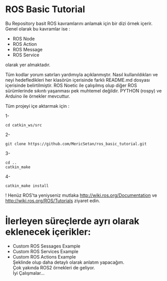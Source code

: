 # ROS Basic Tutorial

   Bu Repository basit ROS kavramlarını anlamak için bir dizi örnek içerir. Genel olarak bu kavramlar ise :

  * ROS Node
  * ROS Action
  * ROS Message
  * ROS Service
  
  olarak yer almaktadır.
 
 
  Tüm kodlar yorum satırları yardımıyla açıklanmıştır. Nasıl kullanıldıkları ve neyi hedefledikleri her klasörün içerisinde farklı README.md dosyası
içerisinde belirtilmiştir. ROS Noetic ile çalışılmış olup diğer ROS sürümlerinde sıkıntı yaşanması pek muhtemel değildir. PYTHON (rospy) ve Arduino ile 
örnekler mevcuttur.

  Tüm projeyi içe aktarmak için : 
  
  1- 
  ```
  cd catkin_ws/src
  ```   
  
  2- 
  ```
  git clone https://github.com/MericSetan/ros_basic_tutorial.git
  ```
  
  3- 
  ```
  cd ..        
  catkin_make
  ```
  
  4-
  ```
  catkin_make install
  ```
  
  ! Henüz ROS'ta yeniyseniz mutlaka  http://wiki.ros.org/Documentation ve http://wiki.ros.org/ROS/Tutorials ziyaret edin.
  
  
  # İlerleyen süreçlerde ayrı olarak eklenecek içerikler:
  * Custom ROS Sessages Example
  * Custom ROS Services Example
  * Custom ROS Actions Example
<br/>Şeklinde olup daha detaylı olarak anlatım yapacağım. 
<br/>Çok yakında ROS2 örnekleri de geliyor.
<br/>İyi Çalışmalar... 
  

